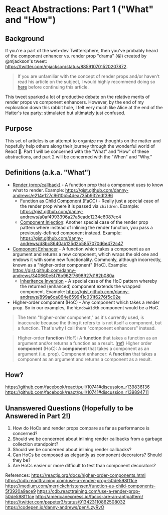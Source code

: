 # React Abstractions: Part 1 ("What" and "How")

## Background
If you're a part of the web-dev Twittersphere, then you've probably heard of the component enhancer vs. render prop "drama" (😛) created by @mjackson's tweet:
https://twitter.com/mjackson/status/885910701520207872.

> If you are unfamiliar with the concept of render props and/or haven't read his article on the subject, I would highly recommend doing so [here](https://cdb.reacttraining.com/use-a-render-prop-50de598f11ce) before continuing this article.

This tweet sparked a lot of productive debate on the relative merits of render props vs component enhancers. However, by the end of my exploration down this rabbit hole, I felt very much like Alice at the end of the Hatter's tea party: stimulated but ultimately just confused.

## Purpose
This set of articles is an attempt to organize my thoughts on the matter and hopefully help others along their journey through the wonderful world of React 🐰. Part 1 will be concerned with the "What" and "How" of these abstractions, and part 2 will be concerned with the "When" and "Why."

## Definitions (a.k.a. "What")
- [Render (prop/callback)](https://cdb.reacttraining.com/use-a-render-prop-50de598f11ce) - A function prop that a component uses to know what to render. Example: https://gist.github.com/danny-andrews/e214e127c9610b54dea735b932edf396
	- [Function as Child Component (FaCC)](https://medium.com/merrickchristensen/function-as-child-components-5f3920a9ace9) - Really just a special case of the render prop where it is passed via `children`. Example:
https://gist.github.com/danny-andrews/a0af4993396a27a5eadc1234c6087ec4
	- [Component Injection](http://americanexpress.io/faccs-are-an-antipattern/#component-injection---a-better-solution): Another special case of the render prop pattern where instead of inlining the render function, you pass a previously-defined component instead. Example: https://gist.github.com/danny-andrews/d8bc8640ab125d2b5857070d6e472c47
- [Component Enhancer](https://reactjs.org/docs/higher-order-components.html) - A function which takes a component as an argument and returns a new component, which wraps the old one and endows it with some new functionality. Commonly, although incorrectly, known as a "higher-order component" (HoC). Example: https://gist.github.com/danny-andrews/340660e5f76b962f7698927d182b080a
	- [Inheritence Inversion](https://medium.com/@franleplant/react-higher-order-components-in-depth-cf9032ee6c3e#5247) - A special case of the HoC pattern whereby the returned (enhanced) component extends the wrapped component. Example: https://gist.github.com/danny-andrews/899a6ca064e659941c031f6276f5c02e
- Higher-order component (HoC) - Any component which takes a render prop. So in our examples, the `WindowWidth` component would be a HoC.

> The term "higher-order component," as it's currently used, is inaccurate because the thing it refers to is not itself a component, but a function. That's why I call them "component enhancers" instead.

> Higher-order **function** (HoF): A **function** that takes a function as an argument and/or returns a function as a result. ([ref](http://wiki.c2.com/?HigherOrderFunction))
> Higher order **component** (HoC): A **component** that takes a component as an argument (i.e. prop).
> Component enhancer: A **function** that takes a component as an argument and returns a component as a result.

## How?
https://github.com/facebook/react/pull/10741#discussion_r139836136
https://github.com/facebook/react/pull/10741#discussion_r139894711

## Unanswered Questions (Hopefully to be Answered in Part 2!)
1. How do HoCs and render props compare as far as performance is concerned?
1. Should we be concerned about inlining render callbacks from a garbage collection standpoint?
1. Should we be concerned about inlining render callbacks?
1. Can HoCs be composed as elegantly as component decorators? Should they be?
1. Are HoCs easier or more difficult to test than component decorators?

References:
https://reactjs.org/docs/higher-order-components.html
https://cdb.reacttraining.com/use-a-render-prop-50de598f11ce
https://medium.com/merrickchristensen/function-as-child-components-5f3920a9ace9
https://cdb.reacttraining.com/use-a-render-prop-50de598f11ce
http://americanexpress.io/faccs-are-an-antipattern/
https://twitter.com/pspeter3/status/913423110862508032
https://codepen.io/danny-andrews/pen/LzyRvO
